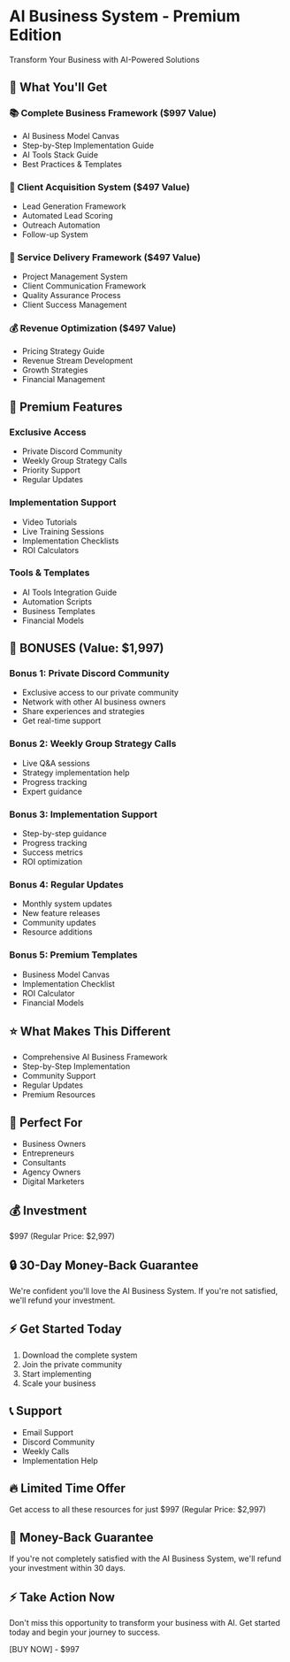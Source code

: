 # AI Business System - Premium Edition
Transform Your Business with AI-Powered Solutions

## 🎯 What You'll Get

### 📚 Complete Business Framework ($997 Value)
- AI Business Model Canvas
- Step-by-Step Implementation Guide
- AI Tools Stack Guide
- Best Practices & Templates

### 🤝 Client Acquisition System ($497 Value)
- Lead Generation Framework
- Automated Lead Scoring
- Outreach Automation
- Follow-up System

### 🚀 Service Delivery Framework ($497 Value)
- Project Management System
- Client Communication Framework
- Quality Assurance Process
- Client Success Management

### 💰 Revenue Optimization ($497 Value)
- Pricing Strategy Guide
- Revenue Stream Development
- Growth Strategies
- Financial Management

## 💎 Premium Features

### Exclusive Access
- Private Discord Community
- Weekly Group Strategy Calls
- Priority Support
- Regular Updates

### Implementation Support
- Video Tutorials
- Live Training Sessions
- Implementation Checklists
- ROI Calculators

### Tools & Templates
- AI Tools Integration Guide
- Automation Scripts
- Business Templates
- Financial Models

## 🎁 BONUSES (Value: $1,997)

### Bonus 1: Private Discord Community
- Exclusive access to our private community
- Network with other AI business owners
- Share experiences and strategies
- Get real-time support

### Bonus 2: Weekly Group Strategy Calls
- Live Q&A sessions
- Strategy implementation help
- Progress tracking
- Expert guidance

### Bonus 3: Implementation Support
- Step-by-step guidance
- Progress tracking
- Success metrics
- ROI optimization

### Bonus 4: Regular Updates
- Monthly system updates
- New feature releases
- Community updates
- Resource additions

### Bonus 5: Premium Templates
- Business Model Canvas
- Implementation Checklist
- ROI Calculator
- Financial Models

## ⭐ What Makes This Different
- Comprehensive AI Business Framework
- Step-by-Step Implementation
- Community Support
- Regular Updates
- Premium Resources

## 🎯 Perfect For
- Business Owners
- Entrepreneurs
- Consultants
- Agency Owners
- Digital Marketers

## 💰 Investment
$997 (Regular Price: $2,997)

## 🔒 30-Day Money-Back Guarantee
We're confident you'll love the AI Business System. If you're not satisfied, we'll refund your investment.

## ⚡ Get Started Today
1. Download the complete system
2. Join the private community
3. Start implementing
4. Scale your business

## 📞 Support
- Email Support
- Discord Community
- Weekly Calls
- Implementation Help

## 🔥 Limited Time Offer
Get access to all these resources for just $997 (Regular Price: $2,997)

## 🎯 Money-Back Guarantee
If you're not completely satisfied with the AI Business System, we'll refund your investment within 30 days.

## ⚡ Take Action Now
Don't miss this opportunity to transform your business with AI. Get started today and begin your journey to success.

[BUY NOW] - $997 